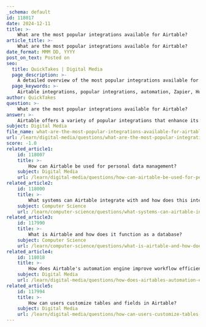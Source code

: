 ```yaml
---
_schema: default
id: 118017
date: 2024-12-11
title: >-
    What are the most popular integrations available for Airtable?
article_title: >-
    What are the most popular integrations available for Airtable?
date_format: MMM DD, YYYY
post_on_text: Posted on
seo:
  title: QuickTakes | Digital Media
  page_description: >-
    A detailed overview of the most popular integrations available for Airtable, enhancing its functionality and automating workflows across various platforms.
  page_keywords: >-
    Airtable integrations, popular integrations, automation, Zapier, HubSpot, Jira, Notion, Salesforce, Shopify, Webflow, MailChimp, Google Calendar, Basecamp
author: QuickTakes
question: >-
    What are the most popular integrations available for Airtable?
answer: >-
    Airtable offers a variety of popular integrations that enhance its functionality and allow users to automate workflows and synchronize data across different platforms. Here are some of the most notable integrations available for Airtable:\n\n1. **Zapier**: This is a widely used integration platform that connects Airtable with hundreds of other applications. Users can create automated workflows, known as "Zaps," triggered by specific events in Airtable or other connected apps.\n\n2. **HubSpot**: The Airtable-HubSpot integration allows users to sync marketing and sales data seamlessly, enabling better management of customer relationships and marketing campaigns.\n\n3. **Jira**: This integration is particularly useful for teams that need to import bug reports and project management data from Jira into Airtable, facilitating better tracking and organization.\n\n4. **Notion**: Users can integrate Airtable with Notion to enhance their project management and note-taking capabilities, allowing for a more cohesive workflow.\n\n5. **Salesforce**: The Salesforce-Airtable integration combines Airtable’s user-friendly database system with Salesforce’s powerful CRM features, enabling teams to manage and track customer data effectively.\n\n6. **Shopify**: This integration allows e-commerce businesses to manage product, order, and customer information by syncing it directly into Airtable, streamlining operations.\n\n7. **Webflow**: Users can connect Airtable with Webflow to manage website content and design more efficiently, ensuring that data is consistent across platforms.\n\n8. **MailChimp**: The MailChimp integration helps users track subscribers and manage email marketing campaigns directly from Airtable, ensuring that all data is centralized.\n\n9. **Google Calendar**: This integration allows users to create calendar events based on Airtable records, making it easier to manage schedules and plan events.\n\n10. **Basecamp**: The Basecamp-Airtable integration provides teams with a structured way to manage projects and tasks while keeping track of data in an organized format.\n\nThese integrations not only enhance Airtable's capabilities but also allow users to automate repetitive tasks, reduce manual data entry, and create a more cohesive technology stack tailored to their specific needs.
subject: Digital Media
file_name: what-are-the-most-popular-integrations-available-for-airtable.md
url: /learn/digital-media/questions/what-are-the-most-popular-integrations-available-for-airtable
score: -1.0
related_article1:
    id: 118007
    title: >-
        How can Airtable be used for personal data management?
    subject: Digital Media
    url: /learn/digital-media/questions/how-can-airtable-be-used-for-personal-data-management
related_article2:
    id: 118000
    title: >-
        What systems can Airtable integrate with and how does this integration work?
    subject: Computer Science
    url: /learn/computer-science/questions/what-systems-can-airtable-integrate-with-and-how-does-this-integration-work
related_article3:
    id: 117990
    title: >-
        What is Airtable and how does it function as a database?
    subject: Computer Science
    url: /learn/computer-science/questions/what-is-airtable-and-how-does-it-function-as-a-database
related_article4:
    id: 118018
    title: >-
        How does Airtable's automation engine improve workflow efficiency?
    subject: Digital Media
    url: /learn/digital-media/questions/how-does-airtables-automation-engine-improve-workflow-efficiency
related_article5:
    id: 117994
    title: >-
        How can users customize tables and fields in Airtable?
    subject: Digital Media
    url: /learn/digital-media/questions/how-can-users-customize-tables-and-fields-in-airtable
---
```


&nbsp;